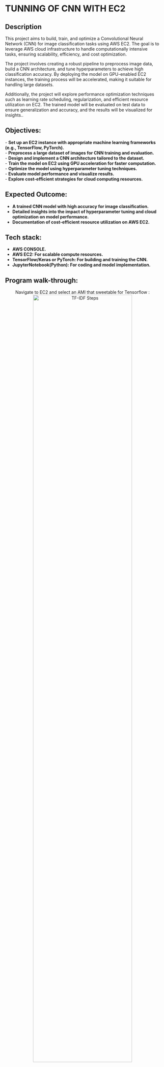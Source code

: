 <h1>TUNNING OF CNN WITH EC2</h1>

<h2>Description</h2>
This project aims to build, train, and optimize a Convolutional Neural Network (CNN) for image classification tasks using AWS EC2. The goal is to leverage AWS cloud infrastructure to handle computationally intensive tasks, ensuring scalability, efficiency, and cost optimization.

The project involves creating a robust pipeline to preprocess image data, build a CNN architecture, and tune hyperparameters to achieve high classification accuracy. By deploying the model on GPU-enabled EC2 instances, the training process will be accelerated, making it suitable for handling large datasets.

Additionally, the project will explore performance optimization techniques such as learning rate scheduling, regularization, and efficient resource utilization on EC2. The trained model will be evaluated on test data to ensure generalization and accuracy, and the results will be visualized for insights..

<h2>Objectives:</h2>
- <b>Set up an EC2 instance with appropriate machine learning frameworks (e.g., TensorFlow, PyTorch).</b><br>
- <b>Preprocess a large dataset of images for CNN training and evaluation.</b><br>
- <b>Design and implement a CNN architecture tailored to the dataset.</b><br>
- <b>Train the model on EC2 using GPU acceleration for faster computation.</b><br>
- <b>Optimize the model using hyperparameter tuning techniques.</b><br>
- <b>Evaluate model performance and visualize results.</b><br>
- <b>Explore cost-efficient strategies for cloud computing resources.</b>
<br />


<h2>Expected Outcome:</h2>

- <b>A trained CNN model with high accuracy for image classification.</b> 
- <b>Detailed insights into the impact of hyperparameter tuning and cloud optimization on model performance.</b>
- <b>Documentation of cost-efficient resource utilization on AWS EC2.</b>
  
<h2>Tech stack:</h2>

- <b>AWS CONSOLE.</b> 
- <b>AWS EC2: For scalable compute resources.</b>
- <b>TensorFlow/Keras or PyTorch: For building and training the CNN.</b>
- <b>JupyterNotebook(Python): For coding and model implementation.</b>

<h2>Program walk-through:</h2>

<p align="center">
Navigate to EC2 and select an AMI that sweetable for Tensorflow : <br/>
 <img src="image/dl1.png" height="80%" width="80%" alt="TF-IDF Steps"/>
<br />
 
<br />
Select an instance that is sweetable for your AMI to reduce cost:  <br/>
<img src="image/dl2.png" height="80%" width="80%" alt="TF-IDF Steps"/>
<br />

<br />
Creat SSH connection between your instance as a turnel through the web you can use  <br/>
<img src="image/dl3.jpg" height="80%" width="80%" alt="TF-IDF Steps"/>
<br />

<br />
Configure the connection using Putty:  <br/>
<img src="image/dl4.jpg" height="80%" width="80%" alt="TF-IDF Steps"/>
<br />
Open the putty turnel writing "Jupiter Notebook" to have connection through your EC2 instance:  <br/>
<img src="image/dl5.jpg" height="80%" width="80%" alt="TF-IDF Steps"/>
<br />
Upload your CNN-Tunning Notebook into Jupyter.:  <br/>
<img src="image/dl6.jpg" height="80%" width="80%" alt="TF-IDF Steps"/>
<br />
Upload raw dataset into jupyter notebook using "shift Enter" or Run button:  <br/>
<img src="image/dl7.jpg" height="80%" width="80%" alt="TF-IDF Steps"/>
<br />
Reshape the image data to a 2D Array to a floating point format:  <br/>
<img src="image/dl8.jpg" height="80%" width="80%" alt="TF-IDF Steps"/>
<br />
Label Data preparation:labels are one-hot encoded converting interger class labels:  <br/>
<img src="image/dl9.jpg" height="80%" width="80%" alt="TF-IDF Steps"/>
<br />
We visualize sample image to confirm prper formattingt and scaling ensuring that data is prepared correctly for input into CNN:  <br/>
<img src="image/dl10.jpg" height="80%" width="80%" alt="TF-IDF Steps"/>
<br />
structure of our Neural Network to be:  <br/>
<img src="image/dl11.jpg" height="80%" width="80%" alt="TF-IDF Steps"/>
<br />
To compile the model, we need a loss Function and an optimizer for this multi class classification task,we use categorica; cross_entering as the loss function:  <br/>
<img src="image/dl12.jpg" height="80%" width="80%" alt="TF-IDF Steps"/>
<br />
Train your Model:  <br/>
<img src="image/dl13.jpg" height="80%" width="80%" alt="TF-IDF Steps"/>
<br />
From the Model result of the trained data the accuracy of the trained data is increased compare to that of the test data that a sign of overfitting:  <br/>
<img src="image/dl14.jpg" height="80%" width="80%" alt="TF-IDF Steps"/>
<br />
To prevent overfitting we going to use a tecdhnique known as Regulirizaton,Dropout :  <br/>
<img src="image/dl15.jpg" height="80%" width="80%" alt="TF-IDF Steps"/>
<br />
Test the accuracy of your Data:  <br/>
<img src="image/dl16.jpg" height="80%" width="80%" alt="TF-IDF Steps"/>
</p>

<!--
 ```diff
- text in red
+ text in green
! text in orange
# text in gray
@@ text in purple (and bold)@@
```
--!>

